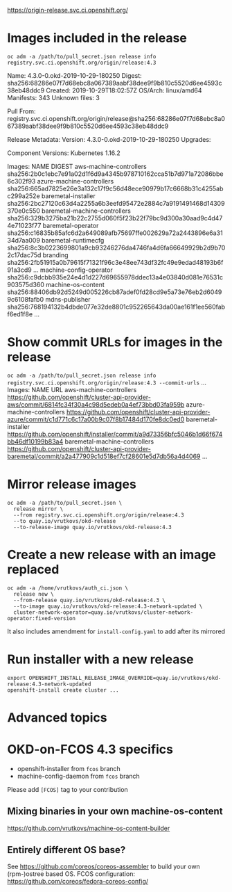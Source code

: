 https://origin-release.svc.ci.openshift.org/

# Images included in the release
`oc adm -a /path/to/pull_secret.json release info registry.svc.ci.openshift.org/origin/release:4.3`

Name:          4.3.0-0.okd-2019-10-29-180250
Digest:        sha256:68286e07f7d68ebc8a067389aabf38dee9f9b810c5520d6ee4593c38eb48ddc9
Created:       2019-10-29T18:02:57Z
OS/Arch:       linux/amd64
Manifests:     343
Unknown files: 3

Pull From: registry.svc.ci.openshift.org/origin/release@sha256:68286e07f7d68ebc8a067389aabf38dee9f9b810c5520d6ee4593c38eb48ddc9

Release Metadata:
  Version:  4.3.0-0.okd-2019-10-29-180250
  Upgrades: <none>

Component Versions:
  Kubernetes 1.16.2

Images:
  NAME                                          DIGEST
  aws-machine-controllers                       sha256:2b0c1ebc7e91a02d1f6d9a4345b978710162cca51b7d971a72086bbe6c302f93
  azure-machine-controllers                     sha256:665ad7825e26e3a132c17f9c56d48ece90979b17c6668b31c4255abc299a252e
  baremetal-installer                           sha256:2bc27120c63d4a2255a6b3eefd95472e2884c7a9191491468d14309370e0c550
  baremetal-machine-controllers                 sha256:329b3275ba21b22c2755d060f5f23b22f79bc9d300a30aad9c4d474e71023f77
  baremetal-operator                            sha256:c16835b85afc6d2a649089afb75697ffe002629a72a2443896e6a3134d7aa009
  baremetal-runtimecfg                          sha256:8c3b0223699801a9cb93246276da4746fa4d6fa66649929b2d9b702c17dac75d
  branding                                      sha256:2fb51915a0b79615f71321f96c3e48ee743df32fc49e9edad48193b6f91a3cd9
  ...
  machine-config-operator                       sha256:c9dcbb935e24e4d1d227d69655978ddec13a4e03840d081e76531c903575d360
  machine-os-content                            sha256:88406db92d5249d005226cb87adef0fd28cd9e5a73e76eb2d60499c6108fafb0
  mdns-publisher                                sha256:768194132b4dbde077e32de8801c952265643da00ae161f1ee560fabf6ed1f8e
  ...

# Show commit URLs for images in the release
`oc adm -a /path/to/pull_secret.json release info registry.svc.ci.openshift.org/origin/release:4.3 --commit-urls`
  ...
  Images:
  NAME                                          URL
  aws-machine-controllers                       https://github.com/openshift/cluster-api-provider-aws/commit/6814fc34f30a4c98d5edeb0a4ef73bbd03fa959b
  azure-machine-controllers                     https://github.com/openshift/cluster-api-provider-azure/commit/c1d771c6c17a00b9c07f8b17484d170fe8dc0ed0
  baremetal-installer                           https://github.com/openshift/installer/commit/a9d73356bfc5046b1d66f674bb46df10199b83a4
  baremetal-machine-controllers                 https://github.com/openshift/cluster-api-provider-baremetal/commit/a2a477909c1d518ef7cf28601e5d7db56a4d4069
...

# Mirror release images
```
oc adm -a /path/to/pull_secret.json \
  release mirror \
  --from registry.svc.ci.openshift.org/origin/release:4.3
  --to quay.io/vrutkovs/okd-release
  --to-release-image quay.io/vrutkovs/okd-release:4.3
```

# Create a new release with an image replaced
```
oc adm -a /home/vrutkovs/auth_ci.json \
  release new \
  --from-release quay.io/vrutkovs/okd-release:4.3 \
  --to-image quay.io/vrutkovs/okd-release:4.3-network-updated \
  cluster-network-operator=quay.io/vrutkovs/cluster-network-operator:fixed-version
```
It also includes amendment for `install-config.yaml` to add after its mirrored

# Run installer with a new release
```
export OPENSHIFT_INSTALL_RELEASE_IMAGE_OVERRIDE=quay.io/vrutkovs/okd-release:4.3-network-updated
openshift-install create cluster ...
```

# Advanced topics

# OKD-on-FCOS 4.3 specifics

* openshift-installer from `fcos` branch
* machine-config-daemon from `fcos` branch

Please add `[FCOS]` tag to your contribution

## Mixing binaries in your own machine-os-content

https://github.com/vrutkovs/machine-os-content-builder

## Entirely different OS base?

See https://github.com/coreos/coreos-assembler to build your own (rpm-)ostree based OS.
FCOS configuration: https://github.com/coreos/fedora-coreos-config/
